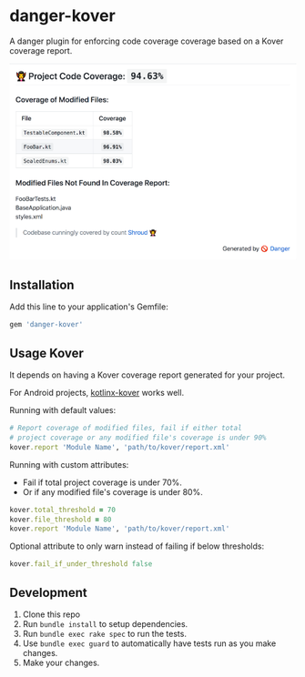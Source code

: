 # danger-kover

A danger plugin for enforcing code coverage coverage based on a Kover coverage report.

![Sample Banner Image](images/bannerImage.png)

## Installation

Add this line to your application's Gemfile:

```ruby
gem 'danger-kover'
```

## Usage Kover

It depends on having a Kover coverage report generated for your project. 

For Android projects, [kotlinx-kover](https://github.com/Kotlin/kotlinx-kover) works well. 

Running with default values:

```ruby
# Report coverage of modified files, fail if either total 
# project coverage or any modified file's coverage is under 90%
kover.report 'Module Name', 'path/to/kover/report.xml'
```

Running with custom attributes:

- Fail if total project coverage is under 70%.
- Or if any modified file's coverage is under 80%.

```ruby
kover.total_threshold = 70
kover.file_threshold = 80
kover.report 'Module Name', 'path/to/kover/report.xml'
```

Optional attribute to only warn instead of failing if below thresholds:

```ruby
kover.fail_if_under_threshold false
```

## Development

1. Clone this repo
2. Run `bundle install` to setup dependencies.
3. Run `bundle exec rake spec` to run the tests.
4. Use `bundle exec guard` to automatically have tests run as you make changes.
5. Make your changes.
